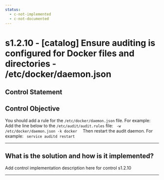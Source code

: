```yaml
---
status:
  - c-not-implemented
  - c-not-documented
---
```


# s1.2.10 - \[catalog\] Ensure auditing is configured for Docker files and directories - /etc/docker/daemon.json

## Control Statement

## Control Objective

You should add a rule for the `/etc/docker/daemon.json` file.    For example:    Add the line below to the `/etc/audit/audit.rules` file:  ```  -w /etc/docker/daemon.json -k docker   ```  Then restart the audit daemon.     For example:  ```  service auditd restart  ```

______________________________________________________________________

## What is the solution and how is it implemented?

Add control implementation description here for control s1.2.10

______________________________________________________________________

